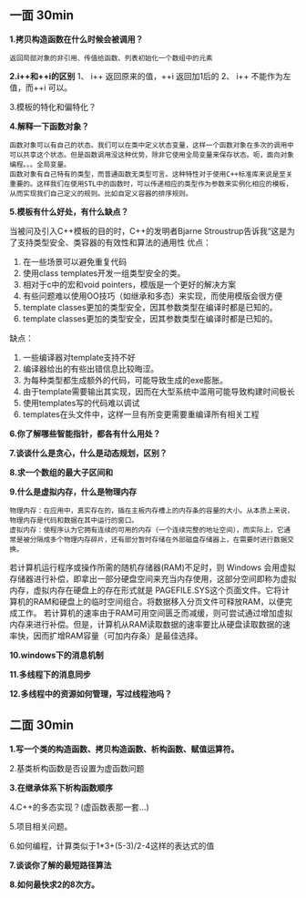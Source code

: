 ## 一面 30min
**1.拷贝构造函数在什么时候会被调用？** 

    返回局部对象的非引用、传值给函数、列表初始化一个数组中的元素
**2.i++和++i的区别** 
	1、 i++ 返回原来的值，++i 返回加1后的
	2、 i++ 不能作为左值，而++i 可以。
  
3.模板的特化和偏特化？ 

**4.解释一下函数对象？** 

    函数对象可以有自己的状态。我们可以在类中定义状态变量，这样一个函数对象在多次的调用中可以共享这个状态。但是函数调用没这种优势，除非它使用全局变量来保存状态。呃，面向对象编程。。。全局变量。
    函数对象有自己特有的类型，而普通函数无类型可言。这种特性对于使用C++标准库来说是至关重要的。这样我们在使用STL中的函数时，可以传递相应的类型作为参数来实例化相应的模板，从而实现我们自己定义的规则。比如自定义容器的排序规则。

**5.模板有什么好处，有什么缺点？** 

当被问及引入C++模板的目的时，C++的发明者Bjarne Stroustrup告诉我“这是为了支持类型安全、类容器的有效性和算法的通用性
优点：
1. 在一些场景可以避免重复代码
2. 使用class templates开发一组类型安全的类。
3. 相对于c中的宏和void pointers，模版是一个更好的解决方案
4. 有些问题难以使用OO技巧（如继承和多态）来实现，而使用模版会很方便
5. template classes更加的类型安全，因其参数类型在编译时都是已知的。
6. template classes更加的类型安全，因其参数类型在编译时都是已知的。

缺点： 
1. 一些编译器对template支持不好
2. 编译器给出的有些出错信息比较晦涩。
3. 为每种类型都生成额外的代码，可能导致生成的exe膨胀。
4. 由于template需要输出其实现，因而在大型系统中滥用可能导致构建时间极长
5. 使用templates写的代码难以调试
6. templates在头文件中，这样一旦有所变更需要重编译所有相关工程

**6.你了解哪些智能指针，都各有什么用处？** 

**7.谈谈什么是贪心，什么是动态规划，区别？** 

**8.求一个数组的最大子区间和** 

**9.什么是虚拟内存，什么是物理内存** 

    物理内存：在应用中，真实存在的，插在主板内存槽上的内存条的容量的大小。从本质上来说，物理内存是代码和数据在其中运行的窗口。
    虚拟内存：使程序认为它拥有连续的可用的内存（一个连续完整的地址空间），而实际上，它通常是被分隔成多个物理内存碎片，还有部分暂时存储在外部磁盘存储器上，在需要时进行数据交换。
若计算机运行程序或操作所需的随机存储器(RAM)不足时，则 Windows 会用虚拟存储器进行补偿，即拿出一部分硬盘空间来充当内存使用，这部分空间即称为虚拟内存，虚拟内存在硬盘上的存在形式就是 PAGEFILE.SYS这个页面文件。它将计算机的RAM和硬盘上的临时空间组合。将数据移入分页文件可释放RAM，以便完成工作。
若计算机的速率由于RAM可用空间匮乏而减缓，则可尝试通过增加虚拟内存来进行补偿。但是，计算机从RAM读取数据的速率要比从硬盘读取数据的速率快，因而扩增RAM容量（可加内存条）是最佳选择。

**10.windows下的消息机制** 

**11.多线程下的消息同步** 

**12.多线程中的资源如何管理，写过线程池吗？**

## 二面 30min
**1.写一个类的构造函数、拷贝构造函数、析构函数、赋值运算符。** 

2.基类析构函数是否设置为虚函数问题 

**3.在继承体系下析构函数顺序** 

4.C++的多态实现？(虚函数表那一套…) 

5.项目相关问题。 

6.如何编程，计算类似于1*3+(5-3)/2-4这样的表达式的值 

**7.谈谈你了解的最短路径算法** 

**8.如何最快求2的8次方。**
